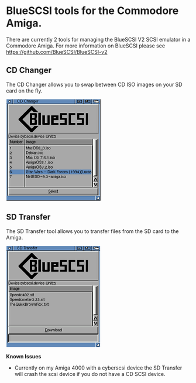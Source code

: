 # BlueSCSI tools for the Commodore Amiga.

There are currently 2 tools for managing the BlueSCSI V2 SCSI emulator in a Commodore Amiga.
For more information on BlueSCSI please see https://github.com/BlueSCSI/BlueSCSI-v2

## CD Changer
The CD Changer allows you to swap between CD ISO images on your SD card on the fly.

![CD Changer](CDChanger.png)

## SD Transfer
The SD Transfer tool allows you to transfer files from the SD card to the Amiga.

![CD Changer](SDTransfer.png)

**Known Issues**
* Currently on my Amiga 4000 with a cyberscsi device the SD Transfer will crash the scsi device if you do not have a CD SCSI device.

